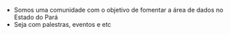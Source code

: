 - Somos uma comunidade com o objetivo de fomentar a área de dados no Estado do Pará
- Seja com palestras, eventos e etc

<!---
acaicomdados/acaicomdados is a ✨ special ✨ repository because its `README.md` (this file) appears on your GitHub profile.
You can click the Preview link to take a look at your changes.
--->
